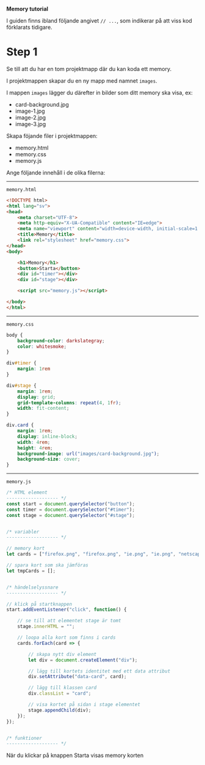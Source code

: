 **Memory tutorial**

I guiden finns ibland följande angivet `// ...`, som indikerar på att viss kod förklarats tidigare. 

# Step 1

Se till att du har en tom projektmapp där du kan koda ett memory.

I projektmappen skapar du en ny mapp med namnet `images`.

I mappen `images` lägger du därefter in bilder som ditt memory ska visa, ex:

- card-background.jpg
- image-1.jpg
- image-2.jpg
- image-3.jpg


Skapa föjande filer i projektmappen:
- memory.html
- memory.css
- memory.js
  

Ange följande innehåll i de olika filerna:

---

`memory.html`

```html
<!DOCTYPE html>
<html lang="sv">
<head>
    <meta charset="UTF-8">
    <meta http-equiv="X-UA-Compatible" content="IE=edge">
    <meta name="viewport" content="width=device-width, initial-scale=1.0">
    <title>Memory</title>
    <link rel="stylesheet" href="memory.css">
</head>
<body>

    <h1>Memory</h1>
    <button>Starta</button>
    <div id="timer"></div>
    <div id="stage"></div>

    <script src="memory.js"></script>

</body>
</html>
```

---

`memory.css`

```css
body {
    background-color: darkslategray;
    color: whitesmoke;
}

div#timer {
    margin: 1rem
}

div#stage {
    margin: 1rem;
    display: grid;
    grid-template-columns: repeat(4, 1fr);
    width: fit-content;
}

div.card {
    margin: 1rem;
    display: inline-block;
    width: 4rem;
    height: 4rem;    
    background-image: url("images/card-background.jpg");
    background-size: cover;
}

```

---

`memory.js`

```js
/* HTML element
------------------- */
const start = document.querySelector("button");
const timer = document.querySelector("#timer");
const stage = document.querySelector("#stage");


/* variabler
------------------- */

// memory kort
let cards = ["firefox.png", "firefox.png", "ie.png", "ie.png", "netscape.png", "netscape.png","safari.png", "safari.png"];

// spara kort som ska jämföras
let tmpCards = [];


/* händelselyssnare
------------------- */

// klick på startknappen
start.addEventListener("click", function() {

    // se till att elementet stage är tomt
    stage.innerHTML = "";

    // loopa alla kort som finns i cards
    cards.forEach(card => {

        // skapa nytt div element
        let div = document.createElement("div");

        // lägg till kortets identitet med ett data attribut
        div.setAttribute("data-card", card);

        // lägg till klassen card 
        div.classList = "card";

        // visa kortet på sidan i stage elementet
        stage.appendChild(div);
    });
});


/* funktioner
------------------- */

```

När du klickar på knappen Starta visas memory korten 